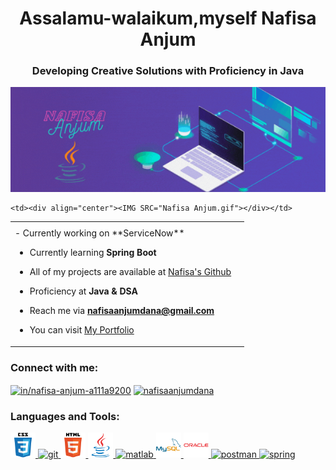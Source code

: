 <h1 align="center">Assalamu-walaikum,myself Nafisa Anjum</h1>
<h3 align="center">Developing Creative Solutions with Proficiency in Java</h3>

<div align="center"><IMG SRC="Nafisa Anjum.gif"></div>

<div>
  <table>
    <tr>
      <th></th>
      <th></th>
    </tr>
    <tr>
      <td>- Currently working on **ServiceNow**

- Currently learning **Spring Boot**

- All of my projects are available at [Nafisa's Github](https://github.com/nafisaanjum66)

- Proficiency at **Java & DSA**

- Reach me via **nafisaanjumdana@gmail.com**

- You can visit [My Portfolio](https://nafisaanjum66.github.io/portfolio/)</td>

      <td><div align="center"><IMG SRC="Nafisa Anjum.gif"></div></td>
    </tr>
  </table>
</div>



<h3 align="left">Connect with me:</h3>
<p align="left">
<a href="https://linkedin.com/in/in/nafisa-anjum-a111a9200" target="blank"><img align="center" src="https://raw.githubusercontent.com/rahuldkjain/github-profile-readme-generator/master/src/images/icons/Social/linked-in-alt.svg" alt="in/nafisa-anjum-a111a9200" height="30" width="40" /></a>
<a href="https://fb.com/nafisaanjumdana" target="blank"><img align="center" src="https://raw.githubusercontent.com/rahuldkjain/github-profile-readme-generator/master/src/images/icons/Social/facebook.svg" alt="nafisaanjumdana" height="30" width="40" /></a>
</p>

<h3 align="left">Languages and Tools:</h3>
<p align="left"> <a href="https://www.w3schools.com/css/" target="_blank" rel="noreferrer"> <img src="https://raw.githubusercontent.com/devicons/devicon/master/icons/css3/css3-original-wordmark.svg" alt="css3" width="40" height="40"/> </a> <a href="https://git-scm.com/" target="_blank" rel="noreferrer"> <img src="https://www.vectorlogo.zone/logos/git-scm/git-scm-icon.svg" alt="git" width="40" height="40"/> </a> <a href="https://www.w3.org/html/" target="_blank" rel="noreferrer"> <img src="https://raw.githubusercontent.com/devicons/devicon/master/icons/html5/html5-original-wordmark.svg" alt="html5" width="40" height="40"/> </a> <a href="https://www.java.com" target="_blank" rel="noreferrer"> <img src="https://raw.githubusercontent.com/devicons/devicon/master/icons/java/java-original.svg" alt="java" width="40" height="40"/> </a> <a href="https://www.mathworks.com/" target="_blank" rel="noreferrer"> <img src="https://upload.wikimedia.org/wikipedia/commons/2/21/Matlab_Logo.png" alt="matlab" width="40" height="40"/> </a> <a href="https://www.mysql.com/" target="_blank" rel="noreferrer"> <img src="https://raw.githubusercontent.com/devicons/devicon/master/icons/mysql/mysql-original-wordmark.svg" alt="mysql" width="40" height="40"/> </a> <a href="https://www.oracle.com/" target="_blank" rel="noreferrer"> <img src="https://raw.githubusercontent.com/devicons/devicon/master/icons/oracle/oracle-original.svg" alt="oracle" width="40" height="40"/> </a> <a href="https://postman.com" target="_blank" rel="noreferrer"> <img src="https://www.vectorlogo.zone/logos/getpostman/getpostman-icon.svg" alt="postman" width="40" height="40"/> </a> <a href="https://spring.io/" target="_blank" rel="noreferrer"> <img src="https://www.vectorlogo.zone/logos/springio/springio-icon.svg" alt="spring" width="40" height="40"/> </a> </p>
